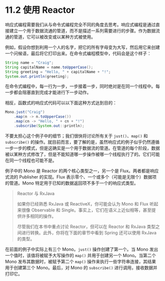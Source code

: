 # 11.2 使用 Reactor

响应式编程需要我们从与命令式编程完全不同的角度去思考。响应式编程是通过直接建立一个用于数据流通的管道，而不是描述一系列需要进行的步骤。作为数据流通的管道，它可以被改变或以某种方式被使用。

例如，假设你想到利用一个人的名字，把它的所有字母变为大写，然后用它来创建一个问候语，最后将它打印出来。在命令式编程模型中，代码会是这个样子：

```java
String name = "Craig";
String capitalName = name.toUpperCase();
String greeting = "Hello, " + capitalName + "!";
System.out.println(greeting);
```

在命令式编程中，每一行为一步，一步接着一步，同时绝对是在同一个线程中。每一步都会阻塞直到完成才能进行下一步动作。

相反，函数式的响应式代码可以以下面这种方式达到目的：

```java
Mono.just("Craig")
    .map(n -> n.toUpperCase())
    .map(cn -> "Hello, " + cn + "!")
    .subscribe(System.out::println);
```

不要太担心这个例子中的细节；我们很快将讨论所有关于 `just()`、`map()` 和 `subscribe()` 的操作。就目前而言，要了解的是，虽然响应式的例子似乎仍然遵循一步一步的模式，但是这确实是一个用于数据流的管道。在管道的每个阶段，数据被以某种方式修改了，但是不能知道哪一步操作被哪一个线程执行了的。它们可能在同一个线程也可能不是。

例子中的 Mono 是 Reactor 的两个核心类型之一，另一个是 Flux。两者都是响应式流的 Publisher 的实现。Flux 表示零个、一个或多个（可能是无限个）数据项的管道。Mono 特定用于已知的数据返回项不多于一个的响应式类型。

> Reactor 与 RxJava
>
> 如果你已经熟悉 RxJava 或 ReactiveX，你可能会认为 Mono 和 Flux 听起来很像 Observable 和 Single。事实上，它们在语义上近似相等，甚至提供许多相同的操作。
>
> 尽管我们在本书中重点讨论 Reactor，但可以在 Reactor 和 RxJava 类型之间进行转换。此外，你将在下面的章节中看到 Spring 还可以使用 RxJava 的类型。

在前面的例子中实际上有三个 Mono。`just()` 操作创建了第一个。当 Mono 发出一个值时，该值将被赋予大写操作的 `map()` 并用于创建另一个 Mono。当第二个 Mono 发布其数据时，被赋予第二个 `map()` 操作来执行一些字符串连接，其结果用于创建第三个 Mono。最后，对 Mono 的 `subscribe()` 进行调用，接收数据并打印它。


